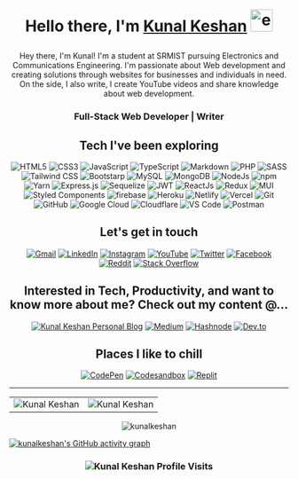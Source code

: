 <!-- <img alt="Kunal Keshan" src="<Banner URL HERE>" /> -->
<h1 align="center">
  
  Hello there, I'm [Kunal Keshan][WEBSITE] 
  <img alt="emoji" width="40" src="https://github.com/seanprashad/slackmoji/blob/master/emoji/shiblob/shiblob-nerd.png" />
</h1>

<div>
<!--   <img alt="Kunal Keshan Profile" align="right" width="30%" src="https://avatars.githubusercontent.com/u/68579547?v=4" /> -->
  <p align="center">
  Hey there, I'm Kunal! I'm a student at SRMIST pursuing Electronics and Communications Engineering. I'm passionate about Web development and creating solutions through websites for businesses and individuals in need. On the side, I also write, I create YouTube videos and share knowledge about web development.
  </p>
  <h3 align="center"> Full-Stack Web Developer | Writer </h3>
</div>

<div>
  <h2 align="center">Tech I've been exploring</h2>
  <p align="center"> 
  <!--   <img alt="C" src="https://img.shields.io/badge/c-%2300599C.svg?&style=for-the-badge&logo=c&logoColor=white" /> -->
  <!--   <img alt="C++" src="https://img.shields.io/badge/c++-%2300599C.svg?&style=for-the-badge&logo=c%2B%2B&ogoColor=white" /> -->
  <!--   <img alt="Python" src="https://img.shields.io/badge/python-%2314354C.svg?style=for-the-badge&logo=python&logoColor=white"/> -->
  <!--   <img alt="Java" src="https://img.shields.io/badge/java-%23ED8B00.svg?&style=for-the-badge&logo=java&logoColor=white" /> -->
    <img alt="HTML5" src="https://img.shields.io/badge/html5-%23E34F26.svg?&style=for-the-badge&logo=html5&logoColor=white" />
    <img alt="CSS3" src="https://img.shields.io/badge/css3-%231572B6.svg?&style=for-the-badge&logo=css3&logoColor=white" />
    <img alt="JavaScript" src="https://img.shields.io/badge/javascript-%23323330.svg?&style=for-the-badge&logo=javascript&logoColor=%23F7DF1E" />
    <img alt="TypeScript" src="https://img.shields.io/badge/typescript-%23007ACC.svg?style=for-the-badge&logo=typescript&logoColor=white" />
    <img alt="Markdown" src="https://img.shields.io/badge/markdown-%23000000.svg?style=for-the-badge&logo=markdown&logoColor=white" />
    <img alt="PHP" src="https://img.shields.io/badge/php-%23777BB4.svg?style=for-the-badge&logo=php&logoColor=white" />
    <img alt="SASS" src="https://img.shields.io/badge/SASS-hotpink.svg?style=for-the-badge&logo=SASS&logoColor=white" />
    <img alt="Tailwind CSS" src="https://img.shields.io/badge/tailwindcss-%2338B2AC.svg?style=for-the-badge&logo=tailwind-css&logoColor=white" />
    <img alt="Bootstarp" src="https://img.shields.io/badge/bootstrap-%23563D7C.svg?style=for-the-badge&logo=bootstrap&logoColor=white" />
  <!--   <img alt="TensorFlow" src="https://img.shields.io/badge/TensorFlow-FF6F00?style=for-the-badge&logo=TensorFlow&logoColor=white" /> -->
  <!--   <img alt="scikit learn" src="https://img.shields.io/badge/scikit_learn-F7931E?style=for-the-badge&logo=scikit-learn&logoColor=white" />   -->
  <!--   <img alt="Keras" src="https://img.shields.io/badge/Keras-D00000?style=for-the-badge&logo=Keras&logoColor=white" /> -->
  <!--   <img alt="Numpy" src="https://img.shields.io/badge/Numpy-777BB4?style=for-the-badge&logo=numpy&logoColor=white" /> -->
  <!--   <img alt="Pandas" src="https://img.shields.io/badge/Pandas-2C2D72?style=for-the-badge&logo=pandas&logoColor=white" /> -->
    <img alt="MySQL" src="https://img.shields.io/badge/MySQL-00000F?style=for-the-badge&logo=mysql&logoColor=white" />
    <img alt="MongoDB" src="https://img.shields.io/badge/MongoDB-white?style=for-the-badge&logo=mongodb&logoColor=4EA94B" />
    <img alt="NodeJs" src="https://img.shields.io/badge/Node.js-339933?style=for-the-badge&logo=nodedotjs&logoColor=white" />
    <img alt="npm" src="https://img.shields.io/badge/npm-CB3837?style=for-the-badge&logo=npm&logoColor=white" />
    <img alt="Yarn" src="https://img.shields.io/badge/yarn-%232C8EBB.svg?style=for-the-badge&logo=yarn&logoColor=white" />
    <img alt="Express.js" src="https://img.shields.io/badge/Express.js-000000?style=for-the-badge&logo=express&logoColor=white" />
  <!--   <img alt="Fastify" src="https://img.shields.io/badge/fastify-%23000000.svg?style=for-the-badge&logo=fastify&logoColor=white"/> -->
    <img alt="Sequelize" src="https://img.shields.io/badge/Sequelize-52B0E7?style=for-the-badge&logo=Sequelize&logoColor=white" />
    <img alt="JWT" src="https://img.shields.io/badge/JWT-black?style=for-the-badge&logo=JSON%20web%20tokens" />
  <!--   <img alt="OpenCV" src="https://img.shields.io/badge/OpenCV-27338e?style=for-the-badge&logo=OpenCV&logoColor=white" /> -->
  <!--   <img alt="Jupyter" src="https://img.shields.io/badge/Jupyter-F37626.svg?&style=for-the-badge&logo=Jupyter&logoColor=white" /> -->
    <img alt="ReactJs" src="https://img.shields.io/badge/React-20232A?style=for-the-badge&logo=react&logoColor=61DAFB" />
    <img alt="Redux" src="https://img.shields.io/badge/redux-%23593d88.svg?style=for-the-badge&logo=redux&logoColor=white" />
    <img alt="MUI" src="https://img.shields.io/badge/MUI-%230081CB.svg?style=for-the-badge&logo=mui&logoColor=white" />
    <img alt="Styled Components" src="https://img.shields.io/badge/styled--components-DB7093?style=for-the-badge&logo=styled-components&logoColor=white" />
  <!--   <img alt="jQuery" src="https://img.shields.io/badge/jQuery-0769AD?style=for-the-badge&logo=jquery&logoColor=white" /> -->
  <!--   <img alt="Kubernets" src="https://img.shields.io/badge/kubernetes-326ce5.svg?&style=for-the-badge&logo=kubernetes&logoColor=white" /> -->
    <img alt="firebase" src="https://img.shields.io/badge/firebase-ffca28?style=for-the-badge&logo=firebase&logoColor=black" />
    <img alt="Heroku" src="https://img.shields.io/badge/heroku-%23430098.svg?style=for-the-badge&logo=heroku&logoColor=white" />
    <img alt="Netlify" src="https://img.shields.io/badge/netlify-%23000000.svg?style=for-the-badge&logo=netlify&logoColor=#00C7B7" />
    <img alt="Vercel" src="https://img.shields.io/badge/vercel-%23000000.svg?style=for-the-badge&logo=vercel&logoColor=white" />
    <img alt="Git" src="https://img.shields.io/badge/Git-F05032?style=for-the-badge&logo=git&logoColor=white" />
    <img alt="GitHub" src="https://img.shields.io/badge/github-%23121011.svg?style=for-the-badge&logo=github&logoColor=white" />
    <img alt="Google Cloud" src="https://img.shields.io/badge/Google_Cloud-4285F4?style=for-the-badge&logo=google-cloud&logoColor=white" />
    <img alt="Cloudflare" src="https://img.shields.io/badge/Cloudflare-F38020?style=for-the-badge&logo=Cloudflare&logoColor=white" />
  <!--   <img alt="Microsoft Azure" src="https://img.shields.io/badge/microsoft%20azure-0089D6?style=for-the-badge&logo=microsoft-azure&logoColor=white" /> -->
    <img alt="VS Code" src="https://img.shields.io/badge/Visual_Studio_Code-0078D4?style=for-the-badge&logo=visual%20studio%20code&logoColor=white" />
    <img alt="Postman" src="https://img.shields.io/badge/Postman-FF6C37?style=for-the-badge&logo=postman&logoColor=white" />
  <!--   <img alt="Flutter" src="https://img.shields.io/badge/Flutter-02569B?style=for-the-badge&logo=flutter&logoColor=white" /> -->
  <!--   <img alt="IntelliJIDEA" src="https://img.shields.io/badge/IntelliJIDEA-000000.svg?style=for-the-badge&logo=intellij-idea&logoColor=white" /> -->
  </p>
</div>

<h2 align="center"> Let's get in touch </h2>

<div align="center">
  <a href="mailto:kunalkeshan12@gmail.com"><img alt="Gmail" src="https://img.shields.io/badge/Gmail-D14836?style=for-the-badge&logo=gmail&logoColor=white" /></a>
  <a href="https://www.linkedin.com/in/kunalkeshan/"><img alt="LinkedIn" src="https://img.shields.io/badge/linkedin-%230077B5.svg?style=for-the-badge&logo=linkedin&logoColor=white" /></a>
  <a href="https://www.instagram.com/kunalkeshan/"><img alt="Instagram" src="https://img.shields.io/badge/instagram-%23E4405F.svg?style=for-the-badge&logo=Instagram&logoColor=white" /></a>
  <a href="https://www.youtube.com/channel/UCwVRztzBdqgB_Y9hkMX3lZA"><img alt="YouTube" src="https://img.shields.io/badge/YouTube-%23FF0000.svg?style=for-the-badge&logo=YouTube&logoColor=white" /></a>
  <a href="https://twitter.com/_kunalkeshan_"><img alt="Twitter" src="https://img.shields.io/badge/Twitter-%231DA1F2.svg?style=for-the-badge&logo=Twitter&logoColor=white" /></a>
  <a href="https://www.facebook.com/kunalkeshans/"><img alt="Facebook" src="https://img.shields.io/badge/Facebook-%231877F2.svg?style=for-the-badge&logo=Facebook&logoColor=white" /></a>
  <a href=""><img alt="Reddit" src="https://img.shields.io/badge/Reddit-%23FF4500.svg?style=for-the-badge&logo=Reddit&logoColor=white" /></a>
  <a href="https://stackoverflow.com/users/14187429/kunalkeshan"><img alt="Stack Overflow" src="https://img.shields.io/badge/-Stackoverflow-FE7A16?style=for-the-badge&logo=stack-overflow&logoColor=white" /></a>
</div>

<h2 align="center"> Interested in Tech, Productivity, and want to know more about me? Check out my content @...</h2>

<div align="center">
  <a href="https://www.blog.kunalkeshan.dev"><img alt="Kunal Keshan Personal Blog" src="https://shields.io/badge/-Blog-brightgreen?style=for-the-badge&logo=appveyor" /></a>
  <a href="https://kunalkeshan.medium.com/"><img alt="Medium" src="https://img.shields.io/badge/Medium-12100E?style=for-the-badge&logo=medium&logoColor=white" /></a>
  <a href="https://hashnode.com/@kunalkeshan"><img alt="Hashnode" src="https://img.shields.io/badge/Hashnode-2962FF?style=for-the-badge&logo=hashnode&logoColor=white" /></a>
  <a href="https://dev.to/kunalkeshan"><img alt="Dev.to" src="https://img.shields.io/badge/dev.to-0A0A0A?style=for-the-badge&logo=dev.to&logoColor=white" /></a>
</div>

<!-- <h2 align="center"> Project's I'm produd of </h2> -->

<h2 align="center"> Places I like to chill </h2>

<div align="center">
  <a href="https://codepen.io/kunalkeshan"><img alt="CodePen" src="https://img.shields.io/badge/Codepen-000000?style=for-the-badge&logo=codepen&logoColor=white" /></a>
  <a href="https://codesandbox.io/u/kunalkeshan"><img alt="Codesandbox" src="https://img.shields.io/badge/Codesandbox-040404?style=for-the-badge&logo=codesandbox&logoColor=DBDBDB" /></a>
  <a href="https://replit.com/@kunalkeshan"><img alt="Replit" src="https://img.shields.io/badge/Repl.it-%230D101E.svg?style=for-the-badge&logo=replit&logoColor=white" /></a>
</div>



-------

<table>
  <tr>
    <td>
      <img src="https://github-readme-stats.vercel.app/api?username=kunalkeshan&include_all_commits=true&count_private=true&show_icons=true&line_height=20&title_color=7A7ADB&icon_color=2234AE&text_color=D3D3D3&bg_color=0,000000,130F40" alt="Kunal Keshan" />
    <td>
      <img src="https://github-readme-stats.vercel.app/api/top-langs?username=kunalkeshan&show_icons=true&locale=en&layout=compact&title_color=7A7ADB&icon_color=2234AE&text_color=D3D3D3&bg_color=0,000000,130F40" alt="Kunal Keshan" /></td>
  </tr>
</table>

<div align="center">
  <p><img align="center" src="https://github-readme-streak-stats.herokuapp.com/?user=kunalkeshan&theme=dark" alt="kunalkeshan" /></p>
</div>

[![kunalkeshan's GitHub activity graph](https://activity-graph.herokuapp.com/graph?username=kunalkeshan&theme=xcode)](https://github.com/kunalkeshan)


<h3>
  <p align="center">
    <img src="https://komarev.com/ghpvc/?username=kunalkeshan&label=Profile%20views&color=6805D3&style=flat" alt="Kunal Keshan Profile Visits" /> 
  </p>
</h3>

[WEBSITE]: https://kunalkeshan.dev
[LINKEDIN]: https://www.linkedin.com/in/kunalkeshan/
[TWITTER]: https://twitter.com/_kunalkeshan_
[INSTAGRAM]: https://www.instagram.com/kunalkeshan/
[YOUTUBE]: https://www.youtube.com/channel/UCwVRztzBdqgB_Y9hkMX3lZA
[FACEBOOK]: https://www.facebook.com/kunalkeshans/
[EMAIL]: mailto:kunalkeshan12@gmail.com

<!-- USE LATER  

Link containing image
<a href=""><img alt="" src="" /></a>

-->
